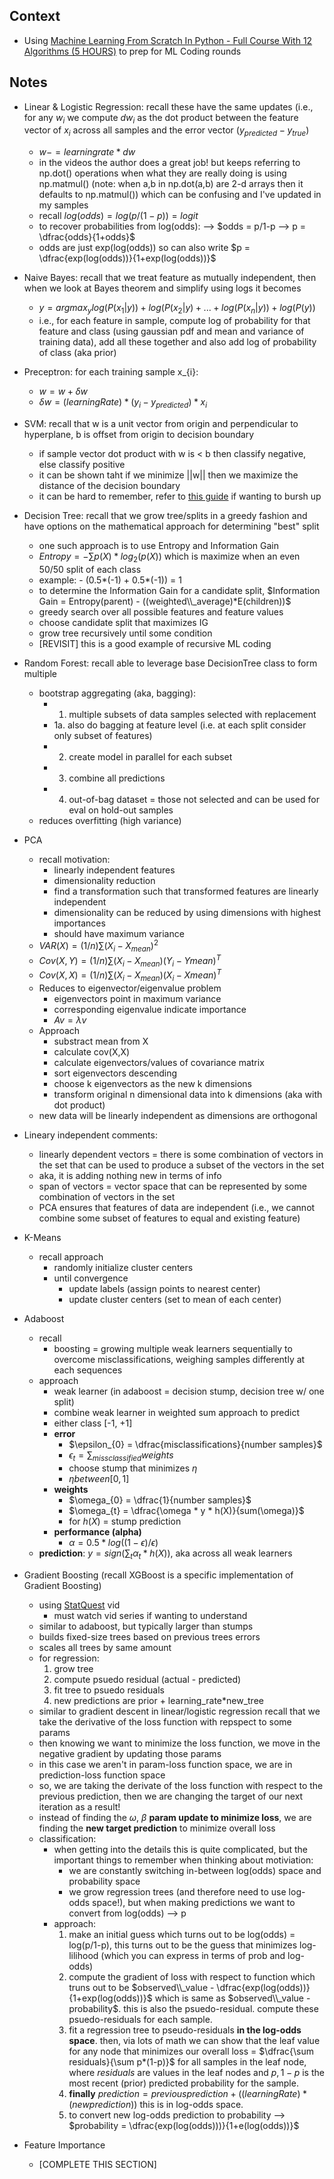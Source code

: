 ## Context
* Using [Machine Learning From Scratch In Python - Full Course With 12 Algorithms (5 HOURS)](https://www.youtube.com/watch?v=rLOyrWV8gmA) to prep for ML Coding rounds

## Notes
* Linear & Logistic Regression: recall these have the same updates (i.e., for any $w_{i}$ we compute $dw_{i}$ as the dot product between the feature vector of $x_{i}$ across all samples and the error vector $(y_{predicted} - y_{true})$
  * $w -= learning rate * dw$
  * in the videos the author does a great job! but keeps referring to np.dot() operations when what they are really doing is using np.matmul() (note: when a,b in np.dot(a,b) are 2-d arrays then it defaults to np.matmul()) which can be confusing and I've updated in my samples 
  * recall $log(odds) = log(p / (1-p)) = logit$
  * to recover probabilities from log(odds): --> $odds = p/1-p --> p = \dfrac{odds}{1+odds}$ 
  * odds are just exp(log(odds)) so can also write $p = \dfrac{exp(log(odds))}{1+exp(log(odds))}$

* Naive Bayes: recall that we treat feature as mutually independent, then when we look at Bayes theorem and simplify using logs it becomes
  * $y = argmax_{y} log(P(x_{1}|y)) + log(P(x_{2}|y) + ... + log(P(x_{n}|y)) + log(P(y))$
  * i.e., for each feature in sample, compute log of probability for that feature and class (using gaussian pdf and mean and variance of training data), add all these together and also add log of probability of class (aka prior)

* Preceptron: for each training sample x_{i}:
  * $w = w + \delta w$
  * $\delta w = (learningRate) * (y_{i} - y_{predicted}) * x_{i}$

* SVM: recall that w is a unit vector from origin and perpendicular to hyperplane, b is offset from origin to decision boundary
  * if sample vector dot product with w is < b then classify negative, else classify positive
  * it can be shown taht if we minimize ||w|| then we maximize the distance of the decision boundary
  * it can be hard to remember, refer to [this guide](https://www.analyticsvidhya.com/blog/2021/10/support-vector-machinessvm-a-complete-guide-for-beginners/) if wanting to bursh up 

* Decision Tree: recall that we grow tree/splits in a greedy fashion and have options on the mathematical approach for determining "best" split
  * one such approach is to use Entropy and Information Gain
  * $Entropy = - {\sum} p(X)*log_{2}(p(X))$ which is maximize when an even 50/50 split of each class
  * example: - (0.5*(-1) + 0.5*(-1)) = 1
  * to determine the Information Gain for a candidate split, $Information Gain = Entropy(parent) - ((weighted\\_average)*E(children))$
  * greedy search over all possible features and feature values
  * choose candidate split that maximizes IG
  * grow tree recursively until some condition
  * [REVISIT] this is a good example of recursive ML coding

* Random Forest: recall able to leverage base DecisionTree class to form multiple
  * bootstrap aggregating (aka, bagging):
    * 1. multiple subsets of data samples selected with replacement
    * 1a. also do bagging at feature level (i.e. at each split consider only subset of features)
    * 2. create model in parallel for each subset
    * 3. combine all predictions
    * 4. out-of-bag dataset = those not selected and can be used for eval on hold-out samples
  * reduces overfitting (high variance)

* PCA
  * recall motivation:
    * linearly independent features
    * dimensionality reduction
    * find a transformation such that transformed features are linearly independent
    * dimensionality can be reduced by using dimensions with highest importances
    * should have maximum variance
  * $VAR(X) = (1/n) \sum (X_{i} - X_{mean})^2$
  * $Cov(X, Y) = (1/n) \sum (X_{i} - X_{mean})(Y_{i} - Y{mean})^T$
  * $Cov(X, X) = (1/n) \sum (X_{i} - X_{mean})(X_{i} - X{mean})^T$
  * Reduces to eigenvector/eigenvalue problem
    * eigenvectors point in maximum variance
    * corresponding eigenvalue indicate importance
    * $Av = \lambda v$
  * Approach
    * substract mean from X
    * calculate cov(X,X)
    * calculate eigenvectors/values of covariance matrix
    * sort eigenvectors descending
    * choose k eigenvectors as the new k dimensions
    * transform original n dimensional data into k dimensions (aka with dot product)
  * new data will be linearly independent as dimensions are orthogonal

* Lineary independent comments:
  * linearly dependent vectors = there is some combination of vectors in the set that can be used to produce a subset of the vectors in the set
  * aka, it is adding nothing new in terms of info
  * span of vectors = vector space that can be represented by some combination of vectors in the set
  * PCA ensures that features of data are independent (i.e., we cannot combine some subset of features to equal and existing feature)

* K-Means
  * recall approach
    * randomly initialize cluster centers
    * until convergence
      * update labels (assign points to nearest center)
      * update cluster centers (set to mean of each center)

* Adaboost
  * recall
    * boosting = growing multiple weak learners sequentially to overcome misclassifications, weighing samples differently at each sequences
  * approach
    * weak learner (in adaboost = decision stump, decision tree w/ one split)
    * combine weak learner in weighted sum approach to predict
    * either class [-1, +1]
    * **error**
      * $\epsilon_{0} = \dfrac{misclassifications}{number samples}$
      * $\epsilon_{t} = \sum_{missclassified} weights$
      * choose stump that minimizes $\eta$
      * $\eta  between  [0, 1]$
    * **weights**
      * $\omega_{0} = \dfrac{1}{number samples}$
      * $\omega_{t} = \dfrac{\omega * y * h(X)}{sum(\omega)}$
      * for $h(X)$ = stump prediction
    * **performance (alpha)**
      * $\alpha = 0.5 * log((1-\epsilon)/\epsilon)$
  * **prediction**: $y = sign(\sum_{t} \alpha_{t} * h(X))$, aka across all weak learners

* Gradient Boosting (recall XGBoost is a specific implementation of Gradient Boosting)
  * using [StatQuest](https://www.youtube.com/watch?v=StWY5QWMXCw) vid
    * must watch vid series if wanting to understand
  * similar to adaboost, but typically larger than stumps
  * builds fixed-size trees based on previous trees errors
  * scales all trees by same amount
  * for regression:
    1. grow tree
    2. compute psuedo residual (actual - predicted)
    3. fit tree to psuedo residuals
    4. new predictions are prior + learning_rate*new_tree
  * similar to gradient descent in linear/logistic regression recall that we take the derivative of the loss function with repspect to some params
  * then knowing we want to minimize the loss function, we move in the negative gradient by updating those params
  * in this case we aren't in param-loss function space, we are in prediction-loss function space
  * so, we are taking the derivate of the loss function with respect to the previous prediction, then we are changing the target of our next iteration as a result!
  * instead of finding the $\omega$, $\beta$ **param update to minimize loss**, we are finding the **new target prediction** to minimize overall loss
  * classification:
    * when getting into the details this is quite complicated, but the important things to remember when thinking about motiviation:
      * we are constantly switching in-between log(odds) space and probability space
      * we grow regression trees (and therefore need to use log-odds space!), but when making predictions we want to convert from log(odds) --> p
    * approach:
      1. make an initial guess which turns out to be log(odds) = log(p/1-p), this turns out to be the guess that minimizes log-lilihood (which you can express in terms of prob and log-odds)
      2. compute the gradient of loss with respect to function which truns out to be $observed\\_value - \dfrac{exp(log(odds))}{1+exp(log(odds))}$ which is same as $observed\\_value - probability$. this is also the psuedo-residual. compute these psuedo-residuals for each sample.
      3. fit a regression tree to pseudo-residuals **in the log-odds space**. then, via lots of math we can show that the leaf value for any node that minimizes our overall loss = $\dfrac{\sum residuals}{\sum p*(1-p)}$ for all samples in the leaf node, where $residuals$ are values in the leaf nodes and $p, 1-p$ is the most recent (prior) predicted probability for the sample.
      4. **finally** $prediction = previous prediction + ((learningRate)*(new prediction))$ this is in log-odds space.
      5. to convert new log-odds prediction to probability --> $probability = \dfrac{exp(log(odds)))}{1+e(log(odds))}$

* Feature Importance
  * [COMPLETE THIS SECTION]
